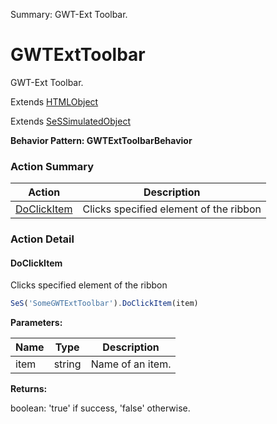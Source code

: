 Summary: GWT-Ext Toolbar.

# GWTExtToolbar

GWT-Ext Toolbar.
 
Extends [HTMLObject](HTMLObject.md)

Extends [SeSSimulatedObject](SeSSimulatedObject.md)





**Behavior Pattern: GWTExtToolbarBehavior**


<!-- ============================== property summary ========================== -->

<!-- ============================== action summary ========================== -->



### Action Summary
|  **Action** | **Description** | 
| ----------- | --------------- |
|  [DoClickItem](#doclickitem) | Clicks specified element of the ribbon |



<!-- ============================== property detail ========================== -->


<!-- ============================== action detail ========================== -->

### Action Detail

<a name="DoClickItem"></a>    
#### DoClickItem

Clicks specified element of the ribbon

```javascript
SeS('SomeGWTExtToolbar').DoClickItem(item)
```


**Parameters:**

|  **Name** | **Type** | **Description** |
| ---------- | -------- | --------------- |
| item | string |  Name of an item. |




**Returns:**

boolean: 'true' if success, 'false' otherwise.



<a name="see.also.gwtexttoolbar.doclickitem"></a>

  

